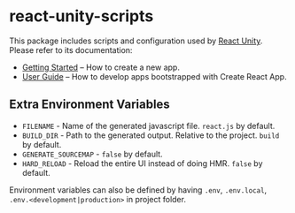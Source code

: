 # react-unity-scripts

This package includes scripts and configuration used by [React Unity](https://github.com/KurtGokhan/react-unity).<br>
Please refer to its documentation:

- [Getting Started](https://facebook.github.io/create-react-app/docs/getting-started) – How to create a new app.
- [User Guide](https://facebook.github.io/create-react-app/) – How to develop apps bootstrapped with Create React App.

## Extra Environment Variables

- `FILENAME` - Name of the generated javascript file. `react.js` by default.
- `BUILD_DIR` - Path to the generated output. Relative to the project. `build` by default.
- `GENERATE_SOURCEMAP` - `false` by default.
- `HARD_RELOAD` - Reload the entire UI instead of doing HMR. `false` by default.

Environment variables can also be defined by having `.env`, `.env.local`, `.env.<development|production>` in project folder.

